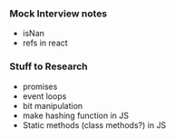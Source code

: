 ### Mock Interview notes
- isNan
- refs in react

### Stuff to Research
- promises
- event loops
- bit manipulation
- make hashing function in JS
- Static methods (class methods?) in JS